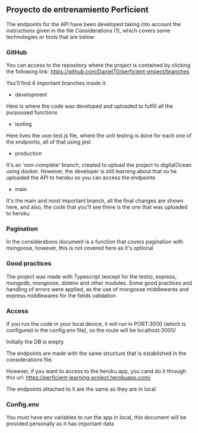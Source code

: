 ## Proyecto de entrenamiento Perficient

The endpoints for the API have been developed taking into account the instructions given in the file Considerations (1), which covers some technologies or tools that are below

### GitHub

You can access to the repository where the project is contained by clicking the following link: https://github.com/DanielT0/perficient-project/branches

You'll find 4 important branches inside it:

- development

Here is where the code was developed and uploaded to fulfill all the purpoused functions

- testing

Here lives the user.test.js file, where the unit testing is done for each one of the endpoints, all of that using jest

- production

It's an 'non-complete' branch, created to upload the project to digitalOcean using docker. However, the developer is still learning about that so he uploaded the API to heroku so you can access the endpoints

- main

It's the main and most important branch, all the final changes are shown here, and also, the code that you'll see there is the one that was uploaded to heroku

### Pagination

In the considerations document is a function that covers pagination with mongoose, however, this is not covered here as it's optional

### Good practices

The project was made with Typescript (except for the tests), express, mongodb, mongoose, dotenv and other modules. Some good practices and handling of errors were applied, as the use of mongoose middlewares and express middlewares for the fields validation

### Access

If you run the code in your local device, it will run in PORT:3000 (which is configured in the config.env file), so the route will be localhost:3000/

Initially the DB is empty

The endpoints are made with the same structure that is established in the considerations file.

However, if you want to access to the heroku app, you cand do it through this url: https://perficient-learning-project.herokuapp.com/

The endpoints attached to it are the same as they are in local

### Config.env

You must have env variables to run the app in local, this document will be provided personally as it has important data
